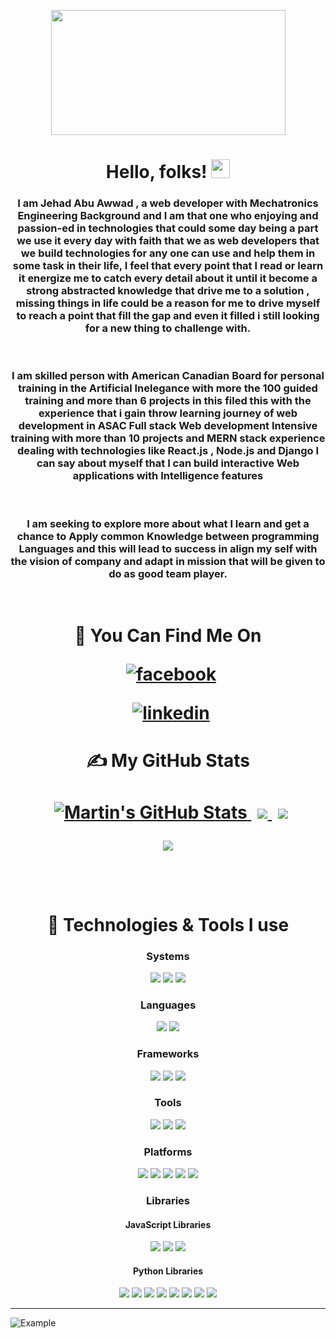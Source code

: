 <p align="center">
<a href="https://jehadabuawwad.netlify.app/" >
  <img width="375" height="200"  src="https://camo.githubusercontent.com/8d7a01aa4cdd9e50375196ff0c2dd014e0b9e27ccbaad91fccd17ce71b88aa9a/68747470733a2f2f6a6568616461627561777761642e6769746875622e696f2f72656164696e672d6e6f7465732f696d616765732f4c4f474f2e706e67 ">
</a>
</p>

<h1 align="center">Hello, folks! <img src="https://raw.githubusercontent.com/MartinHeinz/MartinHeinz/master/wave.gif" width="30px"></h1>
<h3 align="center">
I am Jehad Abu Awwad , a web developer with Mechatronics Engineering Background and I am that one who enjoying and passion-ed in technologies that could some day being a part we use it every day with faith that we as web developers that we build technologies for any one can use and help them in some task in their life, I feel that every point that I read or learn it energize me to catch every detail about it until it become a strong abstracted knowledge that drive me to a solution , missing things in life could be a reason for me to drive myself to reach a point that fill the gap and even it filled i still looking for a new thing to challenge with.
</h3>
<br>

<h3 align="center">
I am skilled person with American Canadian Board for personal training in the Artificial Inelegance with more the 100 guided training and more than 6 projects in this filed this with the experience that i gain throw learning journey of web development in ASAC Full stack Web development Intensive training with more than 10 projects and MERN stack experience dealing with technologies like React.js , Node.js and Django I can say about myself that I can build interactive Web applications with Intelligence features
</h3>
<br>

<h3 align="center">
I am seeking to explore more about what I learn and get a chance to Apply common Knowledge between programming Languages and this will lead to success in align my self with the vision of company and adapt in mission that will be given to do as good team player.
</h3>

<br>

<h1 align="center">

🤙 You Can Find Me On

<div align="center">

<a style="margin-left:10px;" href="http://facebook.com/jehadabuawwad">![facebook](https://img.shields.io/badge/Facebook-100000?style=for-the-badge&logo=GitHub&logoColor=white)</a>

<a style="margin-left:10px;" href="https://www.linkedin.com/in/jehadabuawwad">![linkedin](https://img.shields.io/badge/LinkedIn-100000?style=for-the-badge&logo=Linkedin&logoColor=white)</a>

</div>
</h1>

<h1 align="center">

&#x270d; My GitHub Stats

<div align="center">

<a   href="https://github.com/Jehadabuawwad/Jehadabuawwad">
  <img  style="margin-left:10px; margin-top:10px;" src="https://github-readme-stats.vercel.app/api?username=Jehadabuawwad&show_icons=true&theme=github_dark" alt="Martin's GitHub Stats" />
</a>

<a href="https://github.com/Jehadabuawwad/Jehadabuawwad">
  <img style="margin-left:10px; margin-top:10px;"  src="https://github-readme-stats.vercel.app/api/wakatime?username=Jehadabuawwad&theme=github_dark" />
</a>

<a  href="https://github.com/Jehadabuawwad/Jehadabuawwad">
  <img  style="margin-left:10px; margin-top:10px;" src="https://github-readme-stats.vercel.app/api/top-langs/?username=Jehadabuawwad&layout=compact&theme=github_dark" />
</a>

![](https://komarev.com/ghpvc/?username=Jehadabuawwad&color=red&style=flat-square&label=PROFILE+VIEWS)

</div>

<br/>

<h1 align="center">
🔧 Technologies & Tools I use
</h1>

<div align="center">
</h1>

### **Systems**

![](https://img.shields.io/badge/OS-Linux-informational?style=flat&logo=linux&logoColor=white&color=2bbc8a)
![](https://img.shields.io/badge/Shell-Bash-informational?style=flat&logo=gnu-bash&logoColor=white&color=2bbc8a)
![](https://img.shields.io/badge/Shell-Git-informational?style=flat&logo=gnu-bash&logoColor=white&color=2bbc8a)

### **Languages**

![](https://img.shields.io/badge/Code-Python-informational?style=flat&logo=python&logoColor=white&color=2bbc8a)
![](https://img.shields.io/badge/Code-JavaScript-informational?style=flat&logo=javascript&logoColor=white&color=2bbc8a)

### **Frameworks**

![](https://img.shields.io/badge/Framework-Node.js-informational?style=flat&logo=go&logoColor=white&color=2bbc8a)
![](https://img.shields.io/badge/Framework-Next.js-informational?style=flat&logo=go&logoColor=white&color=2bbc8a)
![](https://img.shields.io/badge/Framework-Django-informational?style=flat&logo=go&logoColor=white&color=2bbc8a)

### **Tools**

![](https://img.shields.io/badge/Tools-Docker-informational?style=flat&logo=docker&logoColor=white&color=2bbc8a)
![](https://img.shields.io/badge/Tools-NPM-informational?style=flat&logo=docker&logoColor=white&color=2bbc8a)
![](https://img.shields.io/badge/Tools-Poetry-informational?style=flat&logo=docker&logoColor=white&color=2bbc8a)

### **Platforms**

![](https://img.shields.io/badge/Technology-GitHub-informational?style=flat&logo=gnu-bash&logoColor=white&color=2bbc8a)
![](https://img.shields.io/badge/Technology-Netlify-informational?style=flat&logo=gnu-bash&logoColor=white&color=2bbc8a)
![](https://img.shields.io/badge/Technology-Heroku-informational?style=flat&logo=gnu-bash&logoColor=white&color=2bbc8a)
![](https://img.shields.io/badge/Tools-PostgreSQL-informational?style=flat&logo=postgresql&logoColor=white&color=2bbc8a)
![](https://img.shields.io/badge/Tools-Elephantsql-informational?style=flat&logo=postgresql&logoColor=white&color=2bbc8a)

### **Libraries**

#### JavaScript Libraries

![](https://img.shields.io/badge/Library-REACT-informational?style=flat&logo=go&logoColor=white&color=2bbc8a)
![](https://img.shields.io/badge/Library-Bootsrap-informational?style=flat&logo=go&logoColor=white&color=2bbc8a)
![](https://img.shields.io/badge/Library-tailwindcss-informational?style=flat&logo=go&logoColor=white&color=2bbc8a)

#### Python Libraries

![](https://img.shields.io/badge/Library-Pandas-informational?style=flat&logo=go&logoColor=white&color=2bbc8a)
![](https://img.shields.io/badge/Library-NumPy-informational?style=flat&logo=go&logoColor=white&color=2bbc8a)
![](https://img.shields.io/badge/Library-Matplotlib-informational?style=flat&logo=go&logoColor=white&color=2bbc8a)
![](https://img.shields.io/badge/Library-Seaborn-informational?style=flat&logo=go&logoColor=white&color=2bbc8a)
![](https://img.shields.io/badge/Library-Keras-informational?style=flat&logo=go&logoColor=white&color=2bbc8a)
![](https://img.shields.io/badge/Library-ScikitLearn-informational?style=flat&logo=go&logoColor=white&color=2bbc8a)
![](https://img.shields.io/badge/Library-TensorFlow-informational?style=flat&logo=go&logoColor=white&color=2bbc8a)
![](https://img.shields.io/badge/Library-Pytorch-informational?style=flat&logo=go&logoColor=white&color=2bbc8a)

<hr>

</div>

![Example](https://raw.githubusercontent.com/matfantinel/matfantinel/master/waves.svg)

